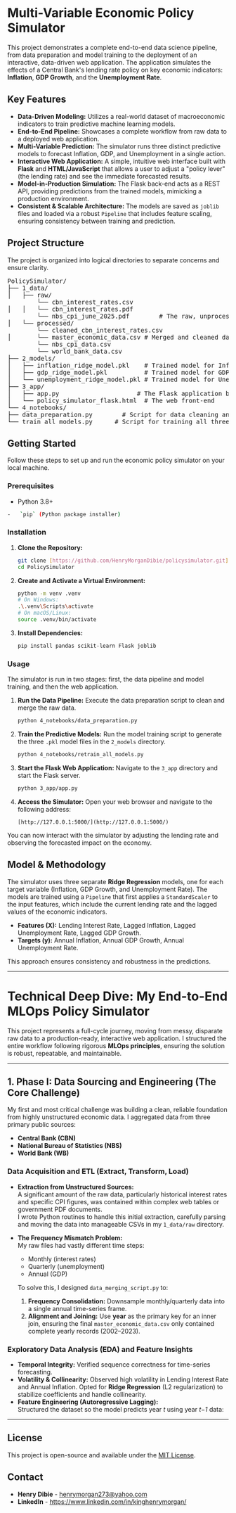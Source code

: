 # Multi-Variable Economic Policy Simulator

This project demonstrates a complete end-to-end data science pipeline, from data preparation and model training to the deployment of an interactive, data-driven web application. The application simulates the effects of a Central Bank's lending rate policy on key economic indicators: **Inflation**, **GDP Growth**, and the **Unemployment Rate**.

## Key Features

-   **Data-Driven Modeling:** Utilizes a real-world dataset of macroeconomic indicators to train predictive machine learning models.
-   **End-to-End Pipeline:** Showcases a complete workflow from raw data to a deployed web application.
-   **Multi-Variable Prediction:** The simulator runs three distinct predictive models to forecast Inflation, GDP, and Unemployment in a single action.
-   **Interactive Web Application:** A simple, intuitive web interface built with **Flask** and **HTML/JavaScript** that allows a user to adjust a "policy lever" (the lending rate) and see the immediate forecasted results.
-   **Model-in-Production Simulation:** The Flask back-end acts as a REST API, providing predictions from the trained models, mimicking a production environment.
-   **Consistent & Scalable Architecture:** The models are saved as `joblib` files and loaded via a robust `Pipeline` that includes feature scaling, ensuring consistency between training and prediction.

## Project Structure

The project is organized into logical directories to separate concerns and ensure clarity.

<pre lang="markdown">
PolicySimulator/
├── 1_data/
│   ├── raw/
        └── cbn_interest_rates.csv
│   │   └── cbn_interest_rates.pdf
        └── nbs_cpi_june_2025.pdf        # The raw, unprocessed data
│   └── processed/
        └── cleaned_cbn_interest_rates.csv
│       └── master_economic_data.csv # Merged and cleaned data
        └── nbs_cpi_data.csv
        └── world_bank_data.csv
├── 2_models/
│   ├── inflation_ridge_model.pkl    # Trained model for Inflation
│   ├── gdp_ridge_model.pkl          # Trained model for GDP Growth
│   └── unemployment_ridge_model.pkl # Trained model for Unemployment
├── 3_app/
│   ├── app.py                     # The Flask application backend
│   └── policy_simulator_flask.html  # The web front-end
└── 4_notebooks/
├── data_preparation.py        # Script for data cleaning and merging
└── train_all_models.py      # Script for training all three predictive models
</pre>

## Getting Started

Follow these steps to set up and run the economic policy simulator on your local machine.

### Prerequisites

-   Python 3.8+
```bash
-   `pip` (Python package installer)
```
### Installation

1.  **Clone the Repository:**
    ```bash
    git clone [https://github.com/HenryMorganDibie/policysimulator.git](https://github.com/your-username/PolicySimulator.git)
    cd PolicySimulator
    ```

2.  **Create and Activate a Virtual Environment:**
    ```bash
    python -m venv .venv
    # On Windows:
    .\.venv\Scripts\activate
    # On macOS/Linux:
    source .venv/bin/activate
    ```

3.  **Install Dependencies:**
    ```bash
    pip install pandas scikit-learn Flask joblib
    ```

### Usage

The simulator is run in two stages: first, the data pipeline and model training, and then the web application.

1.  **Run the Data Pipeline:**
    Execute the data preparation script to clean and merge the raw data.
    ```bash
    python 4_notebooks/data_preparation.py
    ```

2.  **Train the Predictive Models:**
    Run the model training script to generate the three `.pkl` model files in the `2_models` directory.
    ```bash
    python 4_notebooks/retrain_all_models.py
    ```

3.  **Start the Flask Web Application:**
    Navigate to the `3_app` directory and start the Flask server.
    ```bash
    python 3_app/app.py
    ```

4.  **Access the Simulator:**
    Open your web browser and navigate to the following address:
    ```
    [http://127.0.0.1:5000/](http://127.0.0.1:5000/)
    ```

You can now interact with the simulator by adjusting the lending rate and observing the forecasted impact on the economy.

## Model & Methodology

The simulator uses three separate **Ridge Regression** models, one for each target variable (Inflation, GDP Growth, and Unemployment Rate). The models are trained using a `Pipeline` that first applies a `StandardScaler` to the input features, which include the current lending rate and the lagged values of the economic indicators.

-   **Features (X):** Lending Interest Rate, Lagged Inflation, Lagged Unemployment Rate, Lagged GDP Growth.
-   **Targets (y):** Annual Inflation, Annual GDP Growth, Annual Unemployment Rate.

This approach ensures consistency and robustness in the predictions.

---
# Technical Deep Dive: My End-to-End MLOps Policy Simulator  

This project represents a full-cycle journey, moving from messy, disparate raw data to a production-ready, interactive web application. I structured the entire workflow following rigorous **MLOps principles**, ensuring the solution is robust, repeatable, and maintainable.  

---

## 1. Phase I: Data Sourcing and Engineering (The Core Challenge)  

My first and most critical challenge was building a clean, reliable foundation from highly unstructured economic data. I aggregated data from three primary public sources:  
- **Central Bank (CBN)**  
- **National Bureau of Statistics (NBS)**  
- **World Bank (WB)**  

### Data Acquisition and ETL (Extract, Transform, Load)  

- **Extraction from Unstructured Sources:**  
  A significant amount of the raw data, particularly historical interest rates and specific CPI figures, was contained within complex web tables or government PDF documents.  
  I wrote Python routines to handle this initial extraction, carefully parsing and moving the data into manageable CSVs in my `1_data/raw` directory.  

- **The Frequency Mismatch Problem:**  
  My raw files had vastly different time steps:  
  - Monthly (interest rates)  
  - Quarterly (unemployment)  
  - Annual (GDP)  

  To solve this, I designed `data_merging_script.py` to:  
  1. **Frequency Consolidation:** Downsample monthly/quarterly data into a single annual time-series frame.  
  2. **Alignment and Joining:** Use **year** as the primary key for an inner join, ensuring the final `master_economic_data.csv` only contained complete yearly records (2002–2023).  

### Exploratory Data Analysis (EDA) and Feature Insights  

- **Temporal Integrity:** Verified sequence correctness for time-series forecasting.  
- **Volatility & Collinearity:** Observed high volatility in Lending Interest Rate and Annual Inflation. Opted for **Ridge Regression** (L2 regularization) to stabilize coefficients and handle collinearity.  
- **Feature Engineering (Autoregressive Lagging):**  
  Structured the dataset so the model predicts year *t* using year *t−1* data:  


---

## License

This project is open-source and available under the [MIT License](https://opensource.org/licenses/MIT).

## Contact

-   **Henry Dibie** - henrymorgan273@yahoo.com
-   **LinkedIn** - https://www.linkedin.com/in/kinghenrymorgan/